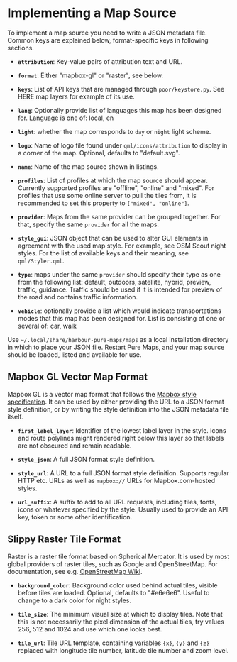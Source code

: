 Implementing a Map Source
=========================

To implement a map source you need to write a JSON metadata file. Common
keys are explained below, format-specific keys in following sections.

* **`attribution`**: Key-value pairs of attribution text and URL.

* **`format`**: Either "mapbox-gl" or "raster", see below.

* **`keys`**: List of API keys that are managed through
  `poor/keystore.py`. See HERE map layers for example of its use.
  
* **`lang`**: Optionally provide list of languages this map has been
  designed for. Language is one of: local, en
  
* **`light`**: whether the map corresponds to `day` or `night` light
  scheme.

* **`logo`**: Name of logo file found under `qml/icons/attribution` to
  display in a corner of the map. Optional, defaults to "default.svg".

* **`name`**: Name of the map source shown in listings.

* **`profiles`**: List of profiles at which the map source should
  appear. Currently supported profiles are "offline", "online" and
  "mixed". For profiles that use some online server to pull the tiles
  from, it is recommended to set this property to `["mixed", "online"]`.
  
* **`provider`**: Maps from the same provider can be grouped
  together. For that, specify the same `provider` for all the maps.

* **`style_gui`**: JSON object that can be used to alter GUI elements
 in agreement with the used map style. For example, see OSM Scout
 night styles. For the list of available keys and their meaning, see
 `qml/Styler.qml`.
 
* **`type`**: maps under the same `provider` should specify their type
  as one from the following list: default, outdoors, satellite, hybrid,
  preview, traffic, guidance. Traffic should be used if it is intended for
  preview of the road and contains traffic information.
  
* **`vehicle`**: optionally provide a list which would indicate
  transportations modes that this map has been designed for. List is
  consisting of one or several of: car, walk

Use `~/.local/share/harbour-pure-maps/maps` as a local installation
directory in which to place your JSON file. Restart Pure Maps, and your
map source should be loaded, listed and available for use.

## Mapbox GL Vector Map Format

Mapbox GL is a vector map format that follows the [Mapbox style
specification][mapbox-style]. It can be used by either providing the URL
to a JSON format style definition, or by writing the style definition
into the JSON metadata file itself.

* **`first_label_layer`**: Identifier of the lowest label layer in the
  style. Icons and route polylines might rendered right below this layer
  so that labels are not obscured and remain readable.

* **`style_json`**: A full JSON format style definition.

* **`style_url`**: A URL to a full JSON format style definition.
  Supports regular HTTP etc. URLs as well as `mapbox://` URLs for
  Mapbox.com-hosted styles.

* **`url_suffix`**: A suffix to add to all URL requests, including
  tiles, fonts, icons or whatever specified by the style. Usually used
  to provide an API key, token or some other identification.

[mapbox-style]: https://www.mapbox.com/mapbox-gl-js/style-spec/

## Slippy Raster Tile Format

Raster is a raster tile format based on Spherical Mercator. It is used
by most global providers of raster tiles, such as Google and
OpenStreetMap. For documentation, see e.g. [OpenStreetMap Wiki][slippy].

* **`background_color`**: Background color used behind actual tiles,
  visible before tiles are loaded. Optional, defaults to "#e6e6e6".
  Useful to change to a dark color for night styles.

* **`tile_size`**: The minimum visual size at which to display tiles.
  Note that this is not necessarily the pixel dimension of the actual
  tiles, try values 256, 512 and 1024 and use which one looks best.

* **`tile_url`**: Tile URL template, containing variables `{x}`, `{y}`
  and `{z}` replaced with longitude tile number, latitude tile number
  and zoom level.

[slippy]: http://wiki.openstreetmap.org/wiki/Slippy_map_tilenames
